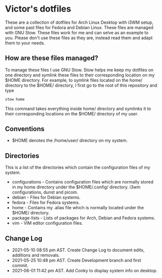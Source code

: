 # Victor's dotfiles
These are a collection of dotfiles for Arch Linux Desktop with i3WM setup, and some past files for Fedora and Debian Linux. These files are managed with GNU Stow. These files work for me and can selve as an example to you. Please don't use these files as they are, instead read them and adapt them to your needs.

## How are these files managed?
To manage these files I use GNU Stow. Stow helps me keep my dotfiles on one directory and symlink these files to their corresponding location on my $HOME directory.
For example, to symlink files located on the home/ directory to the $HOME/ directory, I first go to the root of this repository and type

```bash
stow home
```

This command takes everything inside home/ directory and symlinks it to their corresponding locations on the $HOME/ directory of my user.

## Conventions
* $HOME denotes the /home/user/ directory on my system.

## Directories
This is a list of the directories which contain the configuration files of my system.
* configurations - Contains configuration files which are normally stored in my home directory under the $HOME/.config/ directory. i3wm configurations, dunst and picom.
* debian - Files for Debian systems.
* fedora - Files for Fedora systems.
* home - Contains my .alias file which is normally located under the $HOME/ directory.
* package-lists - Lists of packages for Arch, Debian and Fedora systems.
* vim - VIM editor configuration files.

## Change Log

* 2021-05-10 08:55 pm AST. Create Change Log to document edits, additions and removals.
* 2021-05-25 10:48 pm AST. Create Development branch and first commit.
* 2021-06-01 11:42 pm AST. Add Conky to display system info on desktop.
